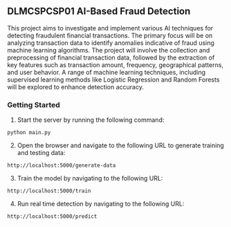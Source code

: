 ## DLMCSPCSP01 AI-Based Fraud Detection

This project aims to investigate and implement various AI techniques for detecting fraudulent 
financial transactions. The primary focus will be on analyzing transaction data to identify anomalies 
indicative of fraud using machine learning algorithms. The project will involve the collection and preprocessing of 
financial transaction data, followed by the extraction of key features such as transaction amount, frequency, 
geographical patterns, and user behavior. A range of machine learning techniques, including supervised learning 
methods like Logistic Regression and Random Forests will be explored to enhance detection accuracy.

### Getting Started
1. Start the server by running the following command:
```
python main.py
```
2. Open the browser and navigate to the following URL to generate training and testing data:
```
http://localhost:5000/generate-data
```
3. Train the model by navigating to the following URL:
```
http://localhost:5000/train
```
4. Run real time detection by navigating to the following URL:
```
http://localhost:5000/predict
```